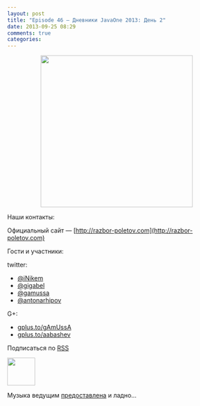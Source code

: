 ```yaml
---
layout: post
title: "Episode 46 — Дневники JavaOne 2013: День 2"
date: 2013-09-25 08:29
comments: true
categories: 
---
```


<div class="separator" style="clear: both; text-align: center;">
<a href="https://raw.github.com/razbor-poletov/razbor-poletov.github.com/source/source/images/razbor_46_text.png" imageanchor="1" style="margin-left: 1em; margin-right: 1em;"><img border="0" height="350" src="https://raw.github.com/razbor-poletov/razbor-poletov.github.com/source/source/images/razbor_46_text.png" width="350" /></a>
</div>


Наши контакты:

Официальный сайт — [http://razbor-poletov.com](http://razbor-poletov.com)

Гости и участники:

twitter: 

 * [@iNikem](https://twitter.com/#!/iNikem) 
 * [@gigabel](https://twitter.com/#!/gigabel) 
 * [@gamussa](https://twitter.com/#!/gamussa)
 * [@antonarhipov](https://twitter.com/#!/antonarhipov)

G+:

 * [gplus.to/gAmUssA](http://gplus.to/gAmUssA) 
 * [gplus.to/aabashev](http://gplus.to/aabashev) 

<!-- player goes here-->

<audio preload="none">
   <source src="http://traffic.libsyn.com/razborpoletov/razbor_46.mp3" type="audio/mp3" />
   Your browser does not support the audio tag.
</audio>

Подписаться по [RSS](http://feeds.feedburner.com/razbor-podcast)

<!-- episode file link goes here-->
<a href="http://traffic.libsyn.com/razborpoletov/razbor_46.mp3" imageanchor="1" style="clear: left; margin-bottom: 1em; margin-left: auto; margin-right: 2em;"><img border="0" height="64" src="http://2.bp.blogspot.com/-qkfh8Q--dks/T0gixAMzuII/AAAAAAAAHD0/O5LbF3vvBNQ/s200/1330127522_mp3.png" width="64" /></a>

Музыка ведущим [предоставлена](http://www.audiobank.fm/single-music/27/111/More-And-Less/) и ладно...